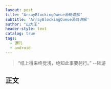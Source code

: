 ```yaml
---
layout: post
title: "ArrayBlockingQueue源码讲解"
subtitle: 'ArrayBlockingQueue源码讲解'
author: "山大王"
header-style: text
catalog: true
tags:
  - 源码
  - android
---
```

> “纸上得来终觉浅，绝知此事要躬行。”
	--陆游

## 正文
